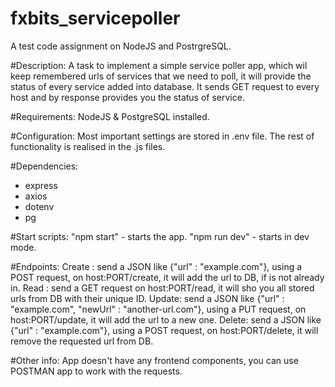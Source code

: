 # fxbits_servicepoller
A test code assignment on NodeJS and PostrgreSQL.

#Description:
A task to implement a simple service poller app, which wil keep remembered urls of services that we need to poll,
it will provide the status of every service added into database.
It sends GET request to every host and by response provides you the status of service.

#Requirements:
NodeJS & PostgreSQL installed.

#Configuration:
Most important settings are stored in .env file. The rest of functionality is realised in the .js files.

#Dependencies:
  - express
  - axios
  - dotenv
  - pg

#Start scripts:
    "npm start" - starts the app.
    "npm run dev" - starts in dev mode.

#Endpoints:
Create : send a JSON  like {"url" : "example.com"}, using a POST request, on host:PORT/create, it will add the url to DB, if is not already in.
Read : send a GET request on host:PORT/read, it will sho you all stored urls from DB with their unique ID.
Update: send a JSON  like {"url" : "example.com", "newUrl" : "another-url.com"}, using a PUT request, on host:PORT/update, it will add the url to a new one.
Delete: send a JSON  like {"url" : "example.com"}, using a POST request, on host:PORT/delete, it will remove the requested url from DB.


#Other info:
App doesn't have any frontend components, you can use POSTMAN app to work with the requests.